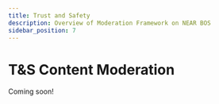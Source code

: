 ```yaml
---
title: Trust and Safety
description: Overview of Moderation Framework on NEAR BOS
sidebar_position: 7
---
```


# T&S Content Moderation

Coming soon!
